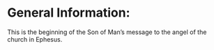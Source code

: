 # General Information:

This is the beginning of the Son of Man’s message to the angel of the church in Ephesus.